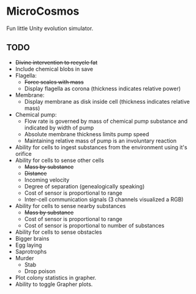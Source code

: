 # MicroCosmos
Fun little Unity evolution simulator.


TODO
---
 - ~~Divine intervention to recycle fat~~
 - Include chemical blobs in save
 - Flagella:
   - ~~Force scales with mass~~
   - Display flagella as corona (thickness indicates relative power)
 - Membrane:
   - Display membrane as disk inside cell (thickness indicates relative mass)
 - Chemical pump:
   - Flow rate is governed by mass of chemical pump substance and indicated by width of pump
   - Absolute membrane thickness limits pump speed
   - Maintaining relative mass of pump is an involuntary reaction
 - Ability for cells to ingest substances from the environment using it's orifice
 - Ability for cells to sense other cells
   - ~~Mass by substance~~
   - ~~Distance~~
   - Incoming velocity
   - Degree of separation (genealogically speaking)
   - Cost of sensor is proportional to range
   - Inter-cell communication signals (3 channels visualized a RGB)
 - Ability for cells to sense nearby substances
   - ~~Mass by substance~~
   - Cost of sensor is proportional to range
   - Cost of sensor is proportional to number of substances
 - Ability for cells to sense obstacles
 - Bigger brains
 - Egg laying
 - Saprotrophs
 - Murder
   - Stab
   - Drop poison
 - Plot colony statistics in grapher.
 - Ability to toggle Grapher plots.
